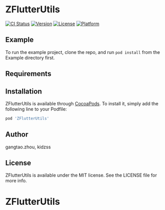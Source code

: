 # ZFlutterUtils

[![CI Status](https://img.shields.io/travis/gangtao.zhou/ZFlutterUtils.svg?style=flat)](https://travis-ci.org/gangtao.zhou/ZFlutterUtils)
[![Version](https://img.shields.io/cocoapods/v/ZFlutterUtils.svg?style=flat)](https://cocoapods.org/pods/ZFlutterUtils)
[![License](https://img.shields.io/cocoapods/l/ZFlutterUtils.svg?style=flat)](https://cocoapods.org/pods/ZFlutterUtils)
[![Platform](https://img.shields.io/cocoapods/p/ZFlutterUtils.svg?style=flat)](https://cocoapods.org/pods/ZFlutterUtils)

## Example

To run the example project, clone the repo, and run `pod install` from the Example directory first.

## Requirements

## Installation

ZFlutterUtils is available through [CocoaPods](https://cocoapods.org). To install
it, simply add the following line to your Podfile:

```ruby
pod 'ZFlutterUtils'
```

## Author

gangtao.zhou, kidzss

## License

ZFlutterUtils is available under the MIT license. See the LICENSE file for more info.
# ZFlutterUtils
